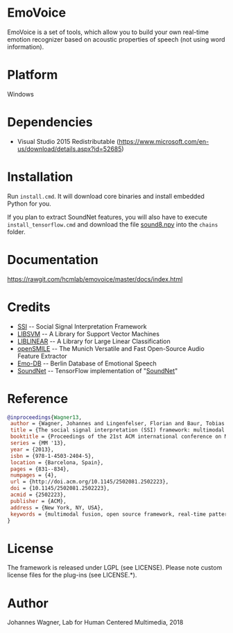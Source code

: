 # EmoVoice

EmoVoice is a set of tools, which allow you to build your own real-time emotion recognizer based on acoustic properties of speech (not using word information).

# Platform

Windows

# Dependencies

* Visual Studio 2015 Redistributable (https://www.microsoft.com/en-us/download/details.aspx?id=52685)

# Installation

Run `install.cmd`. It will download core binaries and install embedded Python for you.

If you plan to extract SoundNet features, you will also have to execute `install_tensorflow.cmd` and download the file [sound8.npy](https://drive.google.com/uc?export=download&id=0B9wE6h4m--wjR015M1RLZW45OEU) into the `chains` folder.

# Documentation

https://rawgit.com/hcmlab/emovoice/master/docs/index.html

# Credits
* [SSI](http://openssi.net) -- Social Signal Interpretation Framework
* [LIBSVM](https://www.csie.ntu.edu.tw/~cjlin/libsvm/) -- A Library for Support Vector Machines
* [LIBLINEAR](https://www.csie.ntu.edu.tw/~cjlin/liblinear/) -- A Library for Large Linear Classification
* [openSMILE](http://audeering.com/technology/opensmile/) -- The Munich Versatile and Fast Open-Source Audio Feature Extractor
* [Emo-DB](http://emodb.bilderbar.info/start.html) -- Berlin Database of Emotional Speech
* [SoundNet](https://github.com/eborboihuc/SoundNet-tensorflow) -- TensorFlow implementation of "[SoundNet](http://soundnet.csail.mit.edu/)"

# Reference

``` bibtex
@inproceedings{Wagner13,
 author = {Wagner, Johannes and Lingenfelser, Florian and Baur, Tobias and Damian, Ionut and Kistler, Felix and Andr{\'e}, Elisabeth},
 title = {The social signal interpretation (SSI) framework: multimodal signal processing and recognition in real-time},
 booktitle = {Proceedings of the 21st ACM international conference on Multimedia},
 series = {MM '13},
 year = {2013},
 isbn = {978-1-4503-2404-5},
 location = {Barcelona, Spain},
 pages = {831--834},
 numpages = {4},
 url = {http://doi.acm.org/10.1145/2502081.2502223},
 doi = {10.1145/2502081.2502223},
 acmid = {2502223},
 publisher = {ACM},
 address = {New York, NY, USA},
 keywords = {multimodal fusion, open source framework, real-time pattern recognition, social signal processing},
}
```
# License

The framework is released under LGPL (see LICENSE).
Please note custom license files for the plug-ins (see LICENSE.*).

# Author

Johannes Wagner, Lab for Human Centered Multimedia, 2018